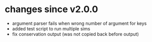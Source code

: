 # changes since v2.0.0

 * argument parser fails when wrong number of argument for keys
 * added test script to run multiple sims
 * fix conservation output (was not copied back before output)
